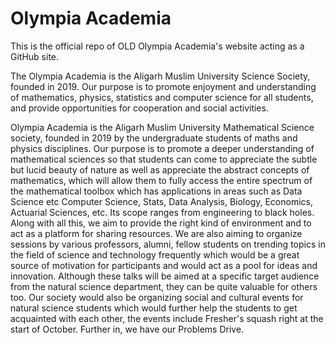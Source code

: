 # Olympia Academia
This is the official repo of OLD Olympia Academia's website acting as a GitHub site.

The Olympia Academia is the Aligarh Muslim University Science Society, founded in 2019. Our purpose is to promote enjoyment and understanding of mathematics, physics, statistics and computer science for all students, and provide opportunities for cooperation and social activities.

Olympia Academia is the Aligarh Muslim University Mathematical Science society, founded in 2019 by the undergraduate students of maths and physics disciplines. Our purpose is to promote a deeper understanding of mathematical sciences so that students can come to appreciate the subtle but lucid beauty of nature as well as appreciate the abstract concepts of mathematics, which will allow them to fully access the entire spectrum of the mathematical toolbox which has applications in areas such as Data Science etc Computer Science, Stats, Data Analysis, Biology, Economics, Actuarial Sciences, etc. Its scope ranges from engineering to black holes. Along with all this, we aim to provide the right kind of environment and to act as a platform for sharing resources.
We are also aiming to organize sessions by various professors, alumni, fellow students on trending topics in the field of science and technology frequently which would be a great source of motivation for participants and would act as a pool for ideas and innovation. Although these talks will be aimed at a specific target audience from the natural science department, they can be quite valuable for others too.
Our society would also be organizing social and cultural events for natural science students which would further help the students to get acquainted with each other, the events include Fresher's squash right at the start of October. Further in, we have our Problems Drive.
